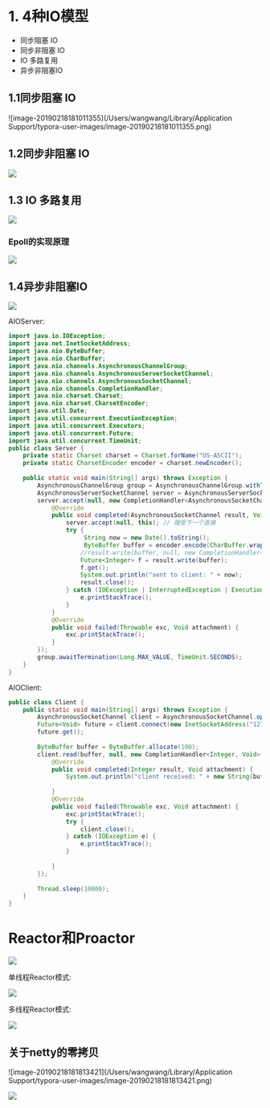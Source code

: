 # 1. 4种IO模型

- 同步阻塞 IO
- 同步非阻塞 IO
- IO 多路复用
- 异步非阻塞IO

## 1.1同步阻塞 IO

![image-20190218181011355](/Users/wangwang/Library/Application Support/typora-user-images/image-20190218181011355.png)



## 1.2同步非阻塞 IO

![](https://ww1.sinaimg.cn/large/007i4MEmgy1g0ar0t2jz5j30t415wdma.jpg)

## 1.3 IO 多路复用

![](https://ww1.sinaimg.cn/large/007i4MEmgy1g0arcnroivj30ts0o4wi0.jpg)

### Epoll的实现原理

![](https://ww1.sinaimg.cn/large/007i4MEmgy1g0arj0nk3lj30h30emwfj.jpg)



## 1.4异步非阻塞IO



![](https://ww1.sinaimg.cn/large/007i4MEmgy1g0argagvrlj30sk0og77g.jpg)



AIOServer:

```java
import java.io.IOException;
import java.net.InetSocketAddress;
import java.nio.ByteBuffer;
import java.nio.CharBuffer;
import java.nio.channels.AsynchronousChannelGroup;
import java.nio.channels.AsynchronousServerSocketChannel;
import java.nio.channels.AsynchronousSocketChannel;
import java.nio.channels.CompletionHandler;
import java.nio.charset.Charset;
import java.nio.charset.CharsetEncoder;
import java.util.Date;
import java.util.concurrent.ExecutionException;
import java.util.concurrent.Executors;
import java.util.concurrent.Future;
import java.util.concurrent.TimeUnit;
public class Server {
	private static Charset charset = Charset.forName("US-ASCII");
    private static CharsetEncoder encoder = charset.newEncoder();
	
	public static void main(String[] args) throws Exception {
		AsynchronousChannelGroup group = AsynchronousChannelGroup.withThreadPool(Executors.newFixedThreadPool(4));
		AsynchronousServerSocketChannel server = AsynchronousServerSocketChannel.open(group).bind(new InetSocketAddress("0.0.0.0", 8013));
		server.accept(null, new CompletionHandler<AsynchronousSocketChannel, Void>() {
			@Override
			public void completed(AsynchronousSocketChannel result, Void attachment) {
				server.accept(null, this); // 接受下一个连接
				try {
					 String now = new Date().toString();
					 ByteBuffer buffer = encoder.encode(CharBuffer.wrap(now + "\r\n"));
					//result.write(buffer, null, new CompletionHandler<Integer,Void>(){...}); //callback or
					Future<Integer> f = result.write(buffer);
					f.get();
					System.out.println("sent to client: " + now);
					result.close();
				} catch (IOException | InterruptedException | ExecutionException e) {
					e.printStackTrace();
				}
			}
			@Override
			public void failed(Throwable exc, Void attachment) {
				exc.printStackTrace();
			}
		});
		group.awaitTermination(Long.MAX_VALUE, TimeUnit.SECONDS);
	}
}
```

AIOClient:

```java
public class Client {
	public static void main(String[] args) throws Exception {
		AsynchronousSocketChannel client = AsynchronousSocketChannel.open();
		Future<Void> future = client.connect(new InetSocketAddress("127.0.0.1", 8013));
		future.get();
		
		ByteBuffer buffer = ByteBuffer.allocate(100);
		client.read(buffer, null, new CompletionHandler<Integer, Void>() {
			@Override
			public void completed(Integer result, Void attachment) {
				System.out.println("client received: " + new String(buffer.array()));
				
			}
			@Override
			public void failed(Throwable exc, Void attachment) {
				exc.printStackTrace();
				try {
					client.close();
				} catch (IOException e) {
					e.printStackTrace();
				}
								
			}
		});
		
		Thread.sleep(10000);
	}
}
```







# Reactor和Proactor

![](https://ww1.sinaimg.cn/large/007i4MEmgy1g0aqrs7s2xj30rs0hp77p.jpg)

单线程Reactor模式:

![](https://ww1.sinaimg.cn/large/007i4MEmgy1g0aqs2o70cj30rs0axwgo.jpg)

多线程Reactor模式:

![](https://ww1.sinaimg.cn/large/007i4MEmgy1g0aqslr882j30rs0ma785.jpg)



## 关于netty的零拷贝

![image-20190218181813421](/Users/wangwang/Library/Application Support/typora-user-images/image-20190218181813421.png)



![](https://ww1.sinaimg.cn/large/007i4MEmgy1g0aqpctzk2j31ag0k6jxb.jpg)

